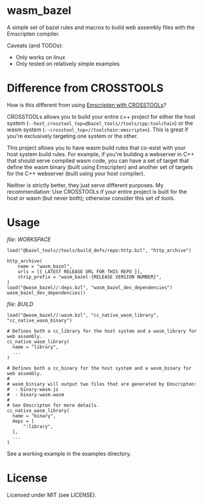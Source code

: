# wasm_bazel

A simple set of bazel rules and macros to build web assembly files with the Emscripten compiler.

Caveats (and TODOs):

 - Only works on linux
 - Only tested on relatively simple examples

# Difference from CROSSTOOLS

How is this different from using [Emscripten with CROSSTOOLs](https://docs.bazel.build/versions/0.22.0/tutorial/crosstool.html)?

CROSSTOOLs allows you to build your entire c++ project for either the host system (`--host_crosstool_top=@bazel_tools//tools/cpp:toolchain`) or the wasm system (`--crosstool_top=//toolchain:emscripten`). This is great if you're exclusively targeting one system or the other.

This project allows you to have wasm build rules that co-exist with your host system build rules. For example, if you're building a webserver in C++ that should serve compiled wasm code, you can have a set of target that define the wasm binary (built using Emscripten) and another set of targets for the C++ webserver (built using your host compiler).

Neither is strictly better, they just serve different purposes. My recommendation: Use CROSSTOOLs if your entire project is built for the host or wasm (but never both); otherwise consider this set of tools.

# Usage

_file: WORKSPACE_
```
load("@bazel_tools//tools/build_defs/repo:http.bzl", "http_archive")

http_archive(
    name = "wasm_bazel",
    urls = [{ LATEST RELEASE URL FOR THIS REPO }],
    strip_prefix = "wasm_bazel-{RELEASE VERSION NUMBER}",
)
load("@wasm_bazel//:deps.bzl", "wasm_bazel_dev_dependencies")
wasm_bazel_dev_dependencies()
```

_file: BUILD_
```
load("@wasm_bazel//:wasm.bzl", "cc_native_wasm_library", "cc_native_wasm_binary")

# Defines both a cc_library for the host system and a wasm_library for web assembly.
cc_native_wasm_library(
  name = "library",
  ...
)

# Defines both a cc_binary for the host system and a wasm_binary for web assembly.
#
# wasm_biniary will output two files that are generated by Emscripten:
#  - binary-wasm.js
#  - binary-wasm.wasm
# 
# See Emscripten for more details.
cc_native_wasm_library(
  name = "binary",
  deps = [
      ":library",
  ],
  ...
)
```

See a working example in the examples directory.

# License

Licensed under MIT (see LICENSE).
